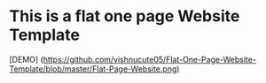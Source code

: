 # This is a flat one page Website Template
[DEMO] (https://github.com/vishnucute05/Flat-One-Page-Website-Template/blob/master/Flat-Page-Website.png)
